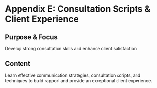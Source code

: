 # Appendix E: Consultation Scripts & Client Experience

## Purpose & Focus
Develop strong consultation skills and enhance client satisfaction.

## Content
Learn effective communication strategies, consultation scripts, and techniques to build rapport and provide an exceptional client experience.